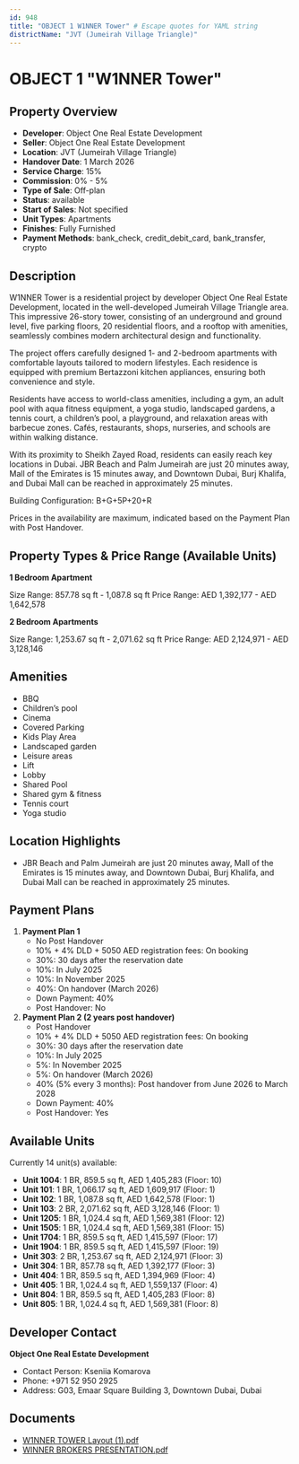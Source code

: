 ```yaml
---
id: 948
title: "OBJECT 1 W1NNER Tower" # Escape quotes for YAML string
districtName: "JVT (Jumeirah Village Triangle)"
---
```


# OBJECT 1 "W1NNER Tower"

## Property Overview
- **Developer**: Object One Real Estate Development
- **Seller**: Object One Real Estate Development
- **Location**: JVT (Jumeirah Village Triangle)
- **Handover Date**: 1 March 2026
- **Service Charge**: 15%
- **Commission**: 0% - 5%
- **Type of Sale**: Off-plan
- **Status**: available
- **Start of Sales**: Not specified
- **Unit Types**: Apartments
- **Finishes**: Fully Furnished
- **Payment Methods**: bank_check, credit_debit_card, bank_transfer, crypto

## Description
W1NNER Tower is a residential project by developer Object One Real Estate Development, located in the well-developed Jumeirah Village Triangle area. This impressive 26-story tower, consisting of an underground and ground level, five parking floors, 20 residential floors, and a rooftop with amenities, seamlessly combines modern architectural design and functionality.

The project offers carefully designed 1- and 2-bedroom apartments with comfortable layouts tailored to modern lifestyles. Each residence is equipped with premium Bertazzoni kitchen appliances, ensuring both convenience and style.

Residents have access to world-class amenities, including a gym, an adult pool with aqua fitness equipment, a yoga studio, landscaped gardens, a tennis court, a children’s pool, a playground, and relaxation areas with barbecue zones. Cafés, restaurants, shops, nurseries, and schools are within walking distance.

With its proximity to Sheikh Zayed Road, residents can easily reach key locations in Dubai. JBR Beach and Palm Jumeirah are just 20 minutes away, Mall of the Emirates is 15 minutes away, and Downtown Dubai, Burj Khalifa, and Dubai Mall can be reached in approximately 25 minutes.

Building Configuration: B+G+5P+20+R

Prices in the availability are maximum, indicated based on the Payment Plan with Post Handover.

## Property Types & Price Range (Available Units)
**1 Bedroom Apartment**

Size Range: 857.78 sq ft - 1,087.8 sq ft
Price Range: AED 1,392,177 - AED 1,642,578

**2 Bedroom Apartments**

Size Range: 1,253.67 sq ft - 2,071.62 sq ft
Price Range: AED 2,124,971 - AED 3,128,146

## Amenities
- BBQ
- Children’s pool
- Cinema
- Covered Parking
- Kids Play Area
- Landscaped garden
- Leisure areas
- Lift
- Lobby
- Shared Pool
- Shared gym & fitness
- Tennis court
- Yoga studio

## Location Highlights
- JBR Beach and Palm Jumeirah are just 20 minutes away, Mall of the Emirates is 15 minutes away, and Downtown Dubai, Burj Khalifa, and Dubai Mall can be reached in approximately 25 minutes.

## Payment Plans
1. **Payment Plan 1**
   - No Post Handover
   - 10% + 4% DLD + 5050 AED registration fees: On booking
   - 30%: 30 days after the reservation date
   - 10%: In July 2025
   - 10%: In November 2025
   - 40%: On handover (March 2026)
   - Down Payment: 40%
   - Post Handover: No
2. **Payment Plan 2 (2 years post handover)**
   - Post Handover
   - 10% + 4% DLD + 5050 AED registration fees: On booking
   - 30%: 30 days after the reservation date
   - 10%: In July 2025
   - 5%: In November 2025
   - 5%: On handover (March 2026)
   - 40% (5% every 3 months): Post handover from June 2026 to March 2028
   - Down Payment: 40%
   - Post Handover: Yes

## Available Units
Currently 14 unit(s) available:
- **Unit 1004**: 1 BR, 859.5 sq ft, AED 1,405,283 (Floor: 10)
- **Unit 101**: 1 BR, 1,066.17 sq ft, AED 1,609,917 (Floor: 1)
- **Unit 102**: 1 BR, 1,087.8 sq ft, AED 1,642,578 (Floor: 1)
- **Unit 103**: 2 BR, 2,071.62 sq ft, AED 3,128,146 (Floor: 1)
- **Unit 1205**: 1 BR, 1,024.4 sq ft, AED 1,569,381 (Floor: 12)
- **Unit 1505**: 1 BR, 1,024.4 sq ft, AED 1,569,381 (Floor: 15)
- **Unit 1704**: 1 BR, 859.5 sq ft, AED 1,415,597 (Floor: 17)
- **Unit 1904**: 1 BR, 859.5 sq ft, AED 1,415,597 (Floor: 19)
- **Unit 303**: 2 BR, 1,253.67 sq ft, AED 2,124,971 (Floor: 3)
- **Unit 304**: 1 BR, 857.78 sq ft, AED 1,392,177 (Floor: 3)
- **Unit 404**: 1 BR, 859.5 sq ft, AED 1,394,969 (Floor: 4)
- **Unit 405**: 1 BR, 1,024.4 sq ft, AED 1,559,137 (Floor: 4)
- **Unit 804**: 1 BR, 859.5 sq ft, AED 1,405,283 (Floor: 8)
- **Unit 805**: 1 BR, 1,024.4 sq ft, AED 1,569,381 (Floor: 8)

## Developer Contact
**Object One Real Estate Development**
- Contact Person: Kseniia Komarova
- Phone: +971 52 950 2925
- Address: G03, Emaar Square Building 3, Downtown Dubai, Dubai

## Documents
- [W1NNER TOWER Layout (1).pdf](https://cdn.geniemap.net/2024/02/20/dWuTUOYvh56ubvjTtybGMKL9Lvin2arnsMMmh70z.pdf)
- [WINNER BROKERS PRESENTATION.pdf](https://cdn.geniemap.net/2024/02/20/O90ZCXSHzQJ45YRbnyy7f94znUo6UxNZbxEQmDcC.pdf)
